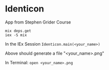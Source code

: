 # Identicon

App from Stephen Grider Course

```
mix deps.get
iex -S mix
```

In the IEx Session
`Identicon.main(<your_name>)`

Above should generate a file "<your_name>.png"

In Terminal:
`open <your_name>.png`
